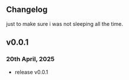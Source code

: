 ## Changelog 

just to make sure i was not sleeping all the time.

## v0.0.1

### 20th April, 2025
- release v0.0.1